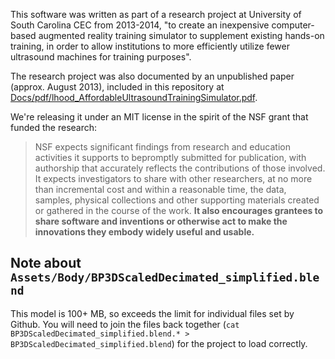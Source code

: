 This software was written as part of a research project at University of South Carolina CEC from 2013-2014, "to create an inexpensive computer-based augmented reality training simulator to supplement existing hands-on training, in order to allow institutions to more efficiently utilize fewer ultrasound machines for training purposes".

The research project was also documented by an unpublished paper (approx. August 2013), included in this repository at [Docs/pdf/lhood\_AffordableUltrasoundTrainingSimulator.pdf](./Docs/pdf/lhood_AffordableUltrasoundTrainingSimulator.pdf).

We're releasing it under an MIT license in the spirit of the NSF grant that funded the research:

> NSF expects significant findings from research and education activities it supports to bepromptly  submitted  for  publication,  with  authorship  that  accurately  reflects  the  contributions  of  those  involved.  It  expects  investigators  to  share  with  other  researchers,  at  no  more  than  incremental cost and within a reasonable time, the data, samples, physical collections and other supporting materials created or gathered in the course of the work. **It also encourages grantees to share software and inventions or otherwise act to make the innovations they embody widely useful and usable.**

## Note about `Assets/Body/BP3DScaledDecimated_simplified.blend`

This model is 100+ MB, so exceeds the limit for individual files set by Github. You will need to join the files back together (`cat BP3DScaledDecimated_simplified.blend.* > BP3DScaledDecimated_simplified.blend`) for the project to load correctly.
